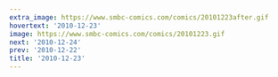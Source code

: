 ```yaml
---
extra_image: https://www.smbc-comics.com/comics/20101223after.gif
hovertext: '2010-12-23'
image: https://www.smbc-comics.com/comics/20101223.gif
next: '2010-12-24'
prev: '2010-12-22'
title: '2010-12-23'
---
```

